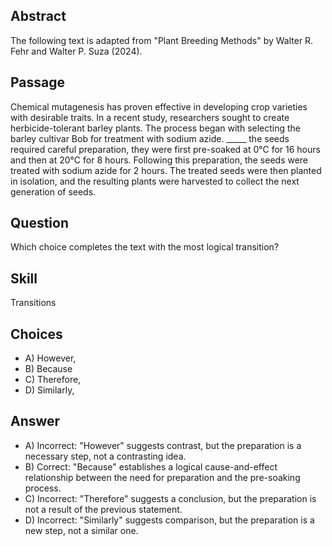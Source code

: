 ## Abstract
The following text is adapted from "Plant Breeding Methods" by Walter R. Fehr and Walter P. Suza (2024).

## Passage
Chemical mutagenesis has proven effective in developing crop varieties with desirable traits. In a recent study, researchers sought to create herbicide-tolerant barley plants. The process began with selecting the barley cultivar Bob for treatment with sodium azide. _____ the seeds required careful preparation, they were first pre-soaked at 0°C for 16 hours and then at 20°C for 8 hours. Following this preparation, the seeds were treated with sodium azide for 2 hours. The treated seeds were then planted in isolation, and the resulting plants were harvested to collect the next generation of seeds.

## Question
Which choice completes the text with the most logical transition?

## Skill
Transitions

## Choices
- A) However,
- B) Because
- C) Therefore,
- D) Similarly,

## Answer
- A) Incorrect: "However" suggests contrast, but the preparation is a necessary step, not a contrasting idea.
- B) Correct: "Because" establishes a logical cause-and-effect relationship between the need for preparation and the pre-soaking process.
- C) Incorrect: "Therefore" suggests a conclusion, but the preparation is not a result of the previous statement.
- D) Incorrect: "Similarly" suggests comparison, but the preparation is a new step, not a similar one.